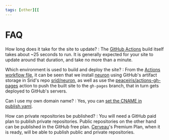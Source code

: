 ```yaml
---
tags: [other][[
---
```


# FAQ

How long does it take for the site to update?
:  The [GitHub Actions](https://github.com/features/actions) build itself takes about ~25 seconds to run. It is generally expected for your site to update around that duration, and take no more than a minute.

Which environment is used to build and deploy the site?
: From the [Actions workflow file](https://github.com/srid/neuron-template/blob/master/.github/workflows/publish.yaml), it can be seen that we install [neuron](https://neuron.zettel.page/) using GitHub's artifact storage in Srid's repo [srid/neuron](https://github.com/srid/neuron), as well as use the  [peaceiris/actions-gh-pages](https://github.com/peaceiris/actions-gh-pages) action to push the built site to the `gh-pages` branch, that in turn gets deployed to GitHub's servers.

Can I use my own domain name?
: Yes, you can [set the CNAME in publish.yaml][cname].

How can private repositories be published?
: You will need a GitHub paid plan to publish private repositories. Public repositories on the other hand can be published in the GitHub free plan. [Cerveau](https://www.cerveau.app/)'s Premium Plan, when it is ready, will be able to publish public and private repositories.

[cname]: https://github.com/peaceiris/actions-gh-pages#%EF%B8%8F-add-cname-file-cname
